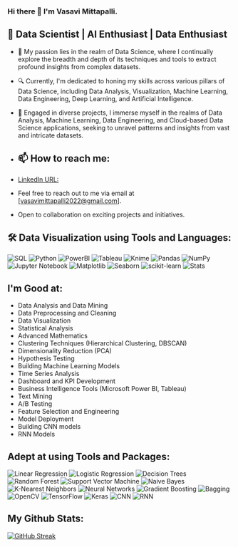 ### Hi there 👋 I'm Vasavi Mittapalli. 

## 🚀 Data Scientist | AI Enthusiast | Data Enthusiast

- 🚀 My passion lies in the realm of Data Science, where I continually explore the breadth and depth of its techniques and tools to extract profound insights from complex datasets.

- 🔍 Currently, I'm dedicated to honing my skills across various pillars of Data Science, including Data Analysis, Visualization, Machine Learning, Data Engineering, Deep Learning, and Artificial Intelligence.

- 🔭 Engaged in diverse projects, I immerse myself in the realms of Data Analysis, Machine Learning, Data Engineering, and Cloud-based Data Science applications, seeking to unravel patterns and insights from vast and intricate datasets.

- ## 📫 How to reach me:
- [LinkedIn URL:]((https://www.linkedin.com/in/vasavi-mittapalli/)) 
- Feel free to reach out to me via email at [vasavimittapalli2022@gmail.com].
- Open to collaboration on exciting projects and initiatives.
  
 ## 🛠 Data Visualization using Tools and Languages:
  
![SQL](https://img.shields.io/badge/SQL-4479A1?style=for-the-badge&logo=sql&logoColor=white)
![Python](https://img.shields.io/badge/Python-3776AB?style=for-the-badge&logo=python&logoColor=white)
![PowerBI](https://img.shields.io/badge/PowerBI-F2C811?style=for-the-badge&logo=powerbi&logoColor=white)
![Tableau](https://img.shields.io/badge/Tableau-E97627?style=for-the-badge&logo=tableau&logoColor=white)
![Knime](https://img.shields.io/badge/Knime-0085CA?style=for-the-badge&logo=knime&logoColor=white)
![Pandas](https://img.shields.io/badge/Pandas-150458?style=for-the-badge&logo=pandas&logoColor=white)
![NumPy](https://img.shields.io/badge/NumPy-013243?style=for-the-badge&logo=numpy&logoColor=white)
![Jupyter Notebook](https://img.shields.io/badge/Jupyter%20Notebook-F37626?style=for-the-badge&logo=jupyter&logoColor=white)
![Matplotlib](https://img.shields.io/badge/Matplotlib-3776AB?style=for-the-badge&logo=python&logoColor=white)
![Seaborn](https://img.shields.io/badge/Seaborn-3776AB?style=for-the-badge&logo=python&logoColor=white)
![scikit-learn](https://img.shields.io/badge/scikit%20learn-F7931E?style=for-the-badge&logo=scikit-learn&logoColor=white)
![Stats](https://img.shields.io/badge/Stats-000000?style=for-the-badge&logo=statistics&logoColor=white)

## I'm Good at:
- Data Analysis and Data Mining
- Data Preprocessing and Cleaning
- Data Visualization
- Statistical Analysis
- Advanced Mathematics
- Clustering Techniques (Hierarchical Clustering, DBSCAN)
- Dimensionality Reduction (PCA)
- Hypothesis Testing
- Building Machine Learning Models
- Time Series Analysis
- Dashboard and KPI Development
- Business Intelligence Tools (Microsoft Power BI, Tableau)
- Text Mining
- A/B Testing
- Feature Selection and Engineering
- Model Deployment
- Building CNN models
- RNN Models

## Adept at using Tools and Packages: 

![Linear Regression](https://img.shields.io/badge/Linear%20Regression-FFA500?style=for-the-badge&logo=python&logoColor=white)
![Logistic Regression](https://img.shields.io/badge/Logistic%20Regression-FFA500?style=for-the-badge&logo=python&logoColor=white)
![Decision Trees](https://img.shields.io/badge/Decision%20Trees-008000?style=for-the-badge&logo=python&logoColor=white)
![Random Forest](https://img.shields.io/badge/Random%20Forest-008000?style=for-the-badge&logo=python&logoColor=white)
![Support Vector Machine](https://img.shields.io/badge/Support%20Vector%20Machine-FFA500?style=for-the-badge&logo=python&logoColor=white)
![Naive Bayes](https://img.shields.io/badge/Naive%20Bayes-FFA500?style=for-the-badge&logo=python&logoColor=white)
![K-Nearest Neighbors](https://img.shields.io/badge/K--Nearest%20Neighbors-008000?style=for-the-badge&logo=python&logoColor=white)
![Neural Networks](https://img.shields.io/badge/Neural%20Networks-FFA500?style=for-the-badge&logo=python&logoColor=white)
![Gradient Boosting](https://img.shields.io/badge/Gradient%20Boosting-008000?style=for-the-badge&logo=python&logoColor=white)
![Bagging](https://img.shields.io/badge/Bagging-FFA500?style=for-the-badge&logo=python&logoColor=white)
![OpenCV](https://img.shields.io/badge/OpenCV-5C3EE8?style=for-the-badge&logo=opencv&logoColor=white)
![TensorFlow](https://img.shields.io/badge/TensorFlow-FF6F00?style=for-the-badge&logo=tensorflow&logoColor=white)
![Keras](https://img.shields.io/badge/Keras-D00000?style=for-the-badge&logo=keras&logoColor=white)
![CNN](https://img.shields.io/badge/CNN-007396?style=for-the-badge&logo=python&logoColor=white)
![RNN](https://img.shields.io/badge/RNN-3776AB?style=for-the-badge&logo=python&logoColor=white)


## My Github Stats:

[![GitHub Streak](https://streak-stats.demolab.com?user=Honey28Git&theme=radical)](https://git.io/streak-stats)
